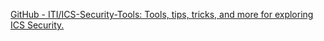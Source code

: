 
[GitHub - ITI/ICS-Security-Tools: Tools, tips, tricks, and more for exploring ICS Security.](https://github.com/ITI/ICS-Security-Tools)
